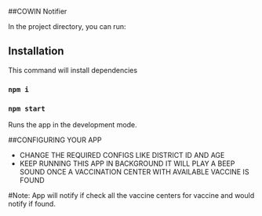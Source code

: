 ##COWIN Notifier

In the project directory, you can run:

## Installation

This command will install dependencies

### `npm i`

### `npm start`

Runs the app in the development mode.

##CONFIGURING YOUR APP

- CHANGE THE REQUIRED CONFIGS LIKE DISTRICT ID AND AGE
- KEEP RUNNING THIS APP IN BACKGROUND IT WILL PLAY A BEEP SOUND ONCE A VACCINATION CENTER WITH AVAILABLE VACCINE IS FOUND

#Note: App will notify if check all the vaccine centers for vaccine and would notify if found.
